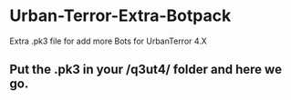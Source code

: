 # Urban-Terror-Extra-Botpack
Extra .pk3 file for add more Bots for UrbanTerror 4.X

## Put the .pk3 in your /q3ut4/ folder and here we go.
